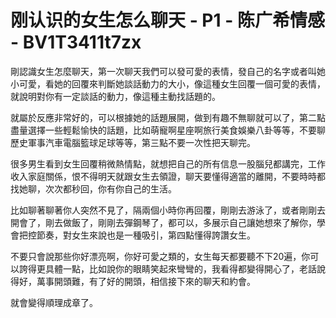 # 刚认识的女生怎么聊天 - P1 - 陈广希情感 - BV1T3411t7zx

剛認識女生怎麼聊天，第一次聊天我們可以發可愛的表情，發自己的名字或者叫她小可愛，看她的回覆來判斷她談話動力的大小，像這種女生回覆一個可愛的表情，就說明對你有一定談話的動力，像這種主動找話題的。

就屬於反應非常好的，可以根據她的話題展開，做到有趣不無聊就可以了，第二點盡量選擇一些輕鬆愉快的話題，比如萌寵啊星座啊旅行美食娛樂八卦等等，不要聊歷史軍事汽車電腦籃球足球等等，第三點不要一次性把天聊完。

很多男生看到女生回覆稍微熱情點，就想把自己的所有信息一股腦兒都講完，工作收入家庭關係，恨不得明天就跟女生去領證，聊天要懂得適當的離開，不要時時都找她聊，次次都秒回，你有你自己的生活。

比如聊著聊著你人突然不見了，隔兩個小時你再回覆，剛剛去游泳了，或者剛剛去開會了，剛去做飯了，剛剛去彈鋼琴了，都可以，多展示自己讓她想來了解你，學會把控節奏，對女生來說也是一種吸引，第四點懂得誇讚女生。

不要只會說那些你好漂亮啊，你好可愛之類的，女生每天都要聽不下20遍，你可以誇得更具體一點，比如說你的眼睛笑起來彎彎的，我看得都變得開心了，老話說得好，萬事開頭難，有了好的開頭，相信接下來的聊天和約會。

就會變得順理成章了。